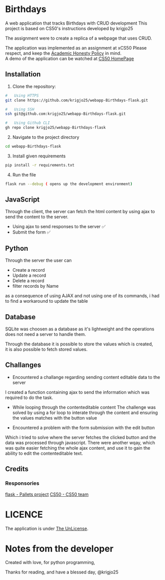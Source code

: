 # Birthdays
A web application that tracks Birthdays with CRUD development
This project is based on CS50's instructions developed by krigjo25

The assignment were to create a replica of a webpage that uses CRUD.

The application was implemented as an assignment at xCS50
Please respect, and keep the [Academic Honesty Policy](https://cs50.harvard.edu/x/2023/honesty/) in mind.<br>
A demo of the application can be watched at [CS50 HomePage](https://cs50.harvard.edu/x/2024/psets/9/birthdays/)

## Installation
1. Clone the repository:
```sh
#   Using HTTPS
git clone https://github.com/krigjo25/webapp-Birthdays-flask.git

#   Using SSH
ssh git@github.com:krigjo25/webapp-Birthdays-flask.git

#   Using Github CLI
gh repo clone krigjo25/webapp-Birthdays-flask
```

2. Navigate to the project directory
```sh
cd webapp-Birthdays-flask
```

3. Install given requirements
```sh
pip install -r requirements.txt
```

4. Run the file
```sh
flask run --debug ( opens up the development environment)
```

## JavaScript
Through the client, the server can fetch the html content by using ajax to send the content to the server.

-   Using ajax to send responses to the server ✅
-   Submit the form ✅

## Python
Through the server the user can 
- Create a record
- Update a record
- Delete a record
- filter records by Name

as a consequence of using AJAX and not using one of its commands, i had to find a workaround to update the table

##  Database
SQLite was choosen as a database as it's lightweight and the operations does not need a server to handle them.

Through the database it is possible to store the values which is created,<br>
it is also possible to fetch stored values.

## Challanges

- Encountered a challange regarding sending content editable data to the server

I created a function containing ajax to send the information which was required to do the task.

- While looping through the contenteditable content
The challenge was solved by using a for loop to interate through the content and ensuring the values matches with the button value

- Encountered a problem with the form submission with the edit button

Which i tried to solve where the server fetches the clicked button and the data was processed through javascript.
There were another wqay, which was quite easier fetching the whole ajax content, and use it to gain the ability to edit the contenteditable text.

## Credits

### Responsories
[flask - Pallets project](https://github.com/pallets)
[CS50 - CS50 team](https://cs50.harvard.edu/x/2024/)

#   LICENCE
The application is under [The UnLicense](./LICENCE).

#   Notes from the developer
Created with love, for python programming,

Thanks for reading, and have a blessed day,
@krigjo25